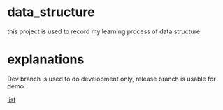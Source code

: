 # data_structure
this project is used to record my learning process of data structure

# explanations
Dev branch is used to do development only, release branch is usable for demo.

[list](src/com/juck/list/List.md)